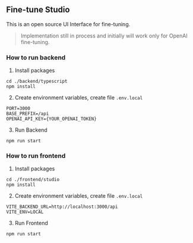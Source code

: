 ## Fine-tune Studio

This is an open source UI Interface for fine-tuning.

> Implementation still in process and initially will work only for OpenAI fine-tuning.

### How to run backend
1. Install packages
```shell
cd ./backend/typescript
npm install
```
2. Create environment variables, create file `.env.local`
```dotenv
PORT=3000
BASE_PREFIX=/api
OPENAI_API_KEY={YOUR_OPENAI_TOKEN}
```
3. Run Backend
```shell
npm run start
```
### How to run frontend
1. Install packages
```shell
cd ./frontend/studio
npm install
```
2. Create environment variables, create file `.env.local`
```dotenv
VITE_BACKEND_URL=http://localhost:3000/api
VITE_ENV=LOCAL
```
3. Run Frontend
```shell
npm run start
```